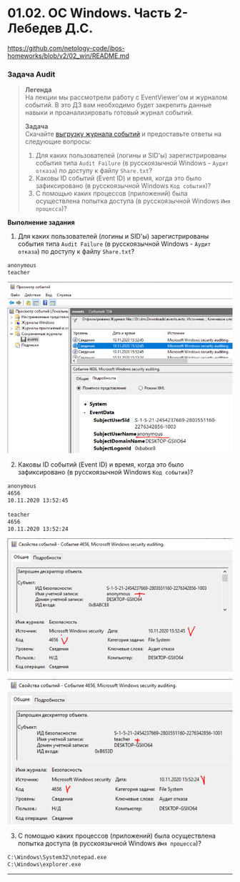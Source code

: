 # 01.02. ОС Windows. Часть 2- Лебедев Д.С.
https://github.com/netology-code/ibos-homeworks/blob/v2/02_win/README.md

### Задача Audit
> **Легенда**  
> На лекции мы рассмотрели работу с EventViewer'ом и журналом событий. В это ДЗ вам необходимо будет закрепить данные навыки и проанализировать готовый журнал событий.
> 
> **Задача**  
> Скачайте [выгрузку журнала событий](_att/040102_events.evtx) и предоставьте ответы на следующие вопросы:
> 
> 1. Для каких пользователей (логины и SID'ы) зарегистрированы события типа `Audit Failure` (в русскоязычной Windows - `Аудит отказа`) по доступу к файлу `Share.txt`?  
> 2. Каковы ID событий (Event ID) и время, когда это было зафиксировано (в русскоязычной Windows `Код события`)?
> 3. С помощью каких процессов (приложений) была осуществлена попытка доступа (в русскоязычной Windows `Имя процесса`)?

**Выполнение задания**

 1. Для каких пользователей (логины и SID'ы) зарегистрированы события типа `Audit Failure` (в русскоязычной Windows - `Аудит отказа`) по доступу к файлу `Share.txt`? 

```
anonymous
teacher
```

![](_att/040102-01-01.png)  

2. Каковы ID событий (Event ID) и время, когда это было зафиксировано (в русскоязычной Windows `Код события`)?

```
anonymous
4656
10.11.2020 13:52:45

teacher
4656
10.11.2020 13:52:24
```

![](_att/040102-02-01.png)  

![](_att/040102-02-02.png)  

 3. С помощью каких процессов (приложений) была осуществлена попытка доступа (в русскоязычной Windows `Имя процесса`)?

```
C:\Windows\System32\notepad.exe
C:\Windows\explorer.exe
```

---
